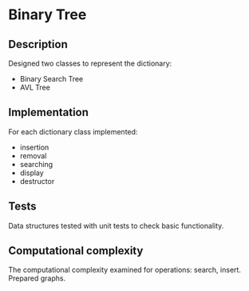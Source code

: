 # Binary Tree

## Description
Designed two classes to represent the dictionary:
* Binary Search Tree
* AVL Tree

## Implementation
For each dictionary class implemented:
* insertion
* removal
* searching
* display
* destructor

## Tests
Data structures tested with unit tests to check basic functionality.

## Computational complexity
The computational complexity examined for operations: search, insert. Prepared graphs.
